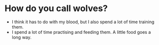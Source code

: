 # How do you call wolves?

- I think it has to do with my blood, but I also spend a lot of time training them.
- I spend a lot of time practising and feeding them. A little food goes a long way.
